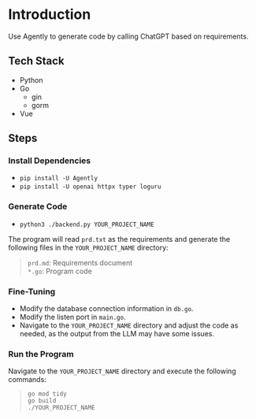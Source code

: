 # Introduction

Use Agently to generate code by calling ChatGPT based on requirements.

## Tech Stack

- Python
- Go
  - gin
  - gorm
- Vue

## Steps

### Install Dependencies

- `pip install -U Agently`
- `pip install -U openai httpx typer loguru`

### Generate Code

- `python3 ./backend.py YOUR_PROJECT_NAME`

The program will read `prd.txt` as the requirements and generate the following files in the `YOUR_PROJECT_NAME` directory:

> `prd.md`: Requirements document  
> `*.go`: Program code  

### Fine-Tuning

- Modify the database connection information in `db.go`.
- Modify the listen port in `main.go`.
- Navigate to the `YOUR_PROJECT_NAME` directory and adjust the code as needed, as the output from the LLM may have some issues.

### Run the Program

Navigate to the `YOUR_PROJECT_NAME` directory and execute the following commands:

> `go mod tidy`  
> `go build`  
> `./YOUR_PROJECT_NAME`
